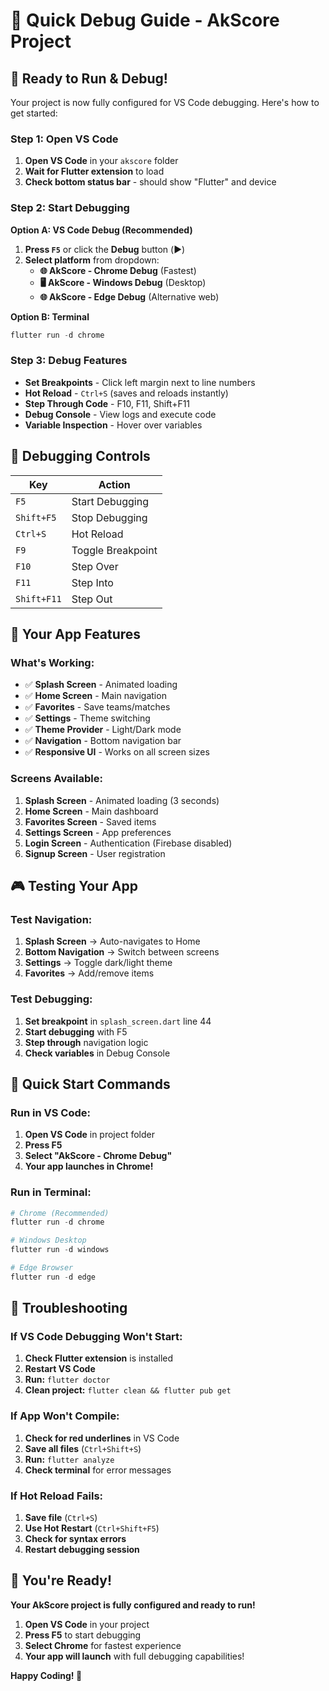 # 🚀 Quick Debug Guide - AkScore Project

## 🎯 **Ready to Run & Debug!**

Your project is now fully configured for VS Code debugging. Here's how to get started:

### **Step 1: Open VS Code**
1. **Open VS Code** in your `akscore` folder
2. **Wait for Flutter extension** to load
3. **Check bottom status bar** - should show "Flutter" and device

### **Step 2: Start Debugging**
**Option A: VS Code Debug (Recommended)**
1. **Press `F5`** or click the **Debug** button (▶️)
2. **Select platform** from dropdown:
   - **🌐 AkScore - Chrome Debug** (Fastest)
   - **🖥️ AkScore - Windows Debug** (Desktop)
   - **🌐 AkScore - Edge Debug** (Alternative web)

**Option B: Terminal**
```powershell
flutter run -d chrome
```

### **Step 3: Debug Features**
- **Set Breakpoints** - Click left margin next to line numbers
- **Hot Reload** - `Ctrl+S` (saves and reloads instantly)
- **Step Through Code** - F10, F11, Shift+F11
- **Debug Console** - View logs and execute code
- **Variable Inspection** - Hover over variables

## 🔧 **Debugging Controls**

| Key | Action |
|-----|--------|
| `F5` | Start Debugging |
| `Shift+F5` | Stop Debugging |
| `Ctrl+S` | Hot Reload |
| `F9` | Toggle Breakpoint |
| `F10` | Step Over |
| `F11` | Step Into |
| `Shift+F11` | Step Out |

## 📱 **Your App Features**

### **What's Working:**
- ✅ **Splash Screen** - Animated loading
- ✅ **Home Screen** - Main navigation
- ✅ **Favorites** - Save teams/matches
- ✅ **Settings** - Theme switching
- ✅ **Theme Provider** - Light/Dark mode
- ✅ **Navigation** - Bottom navigation bar
- ✅ **Responsive UI** - Works on all screen sizes

### **Screens Available:**
1. **Splash Screen** - Animated loading (3 seconds)
2. **Home Screen** - Main dashboard
3. **Favorites Screen** - Saved items
4. **Settings Screen** - App preferences
5. **Login Screen** - Authentication (Firebase disabled)
6. **Signup Screen** - User registration

## 🎮 **Testing Your App**

### **Test Navigation:**
1. **Splash Screen** → Auto-navigates to Home
2. **Bottom Navigation** → Switch between screens
3. **Settings** → Toggle dark/light theme
4. **Favorites** → Add/remove items

### **Test Debugging:**
1. **Set breakpoint** in `splash_screen.dart` line 44
2. **Start debugging** with F5
3. **Step through** navigation logic
4. **Check variables** in Debug Console

## 🚀 **Quick Start Commands**

### **Run in VS Code:**
1. **Open VS Code** in project folder
2. **Press F5**
3. **Select "AkScore - Chrome Debug"**
4. **Your app launches in Chrome!**

### **Run in Terminal:**
```powershell
# Chrome (Recommended)
flutter run -d chrome

# Windows Desktop
flutter run -d windows

# Edge Browser
flutter run -d edge
```

## 🔧 **Troubleshooting**

### **If VS Code Debugging Won't Start:**
1. **Check Flutter extension** is installed
2. **Restart VS Code**
3. **Run:** `flutter doctor`
4. **Clean project:** `flutter clean && flutter pub get`

### **If App Won't Compile:**
1. **Check for red underlines** in VS Code
2. **Save all files** (`Ctrl+Shift+S`)
3. **Run:** `flutter analyze`
4. **Check terminal** for error messages

### **If Hot Reload Fails:**
1. **Save file** (`Ctrl+S`)
2. **Use Hot Restart** (`Ctrl+Shift+F5`)
3. **Check for syntax errors**
4. **Restart debugging session**

## 🎉 **You're Ready!**

**Your AkScore project is fully configured and ready to run!**

1. **Open VS Code** in your project
2. **Press F5** to start debugging
3. **Select Chrome** for fastest experience
4. **Your app will launch** with full debugging capabilities!

**Happy Coding! 🚀**
